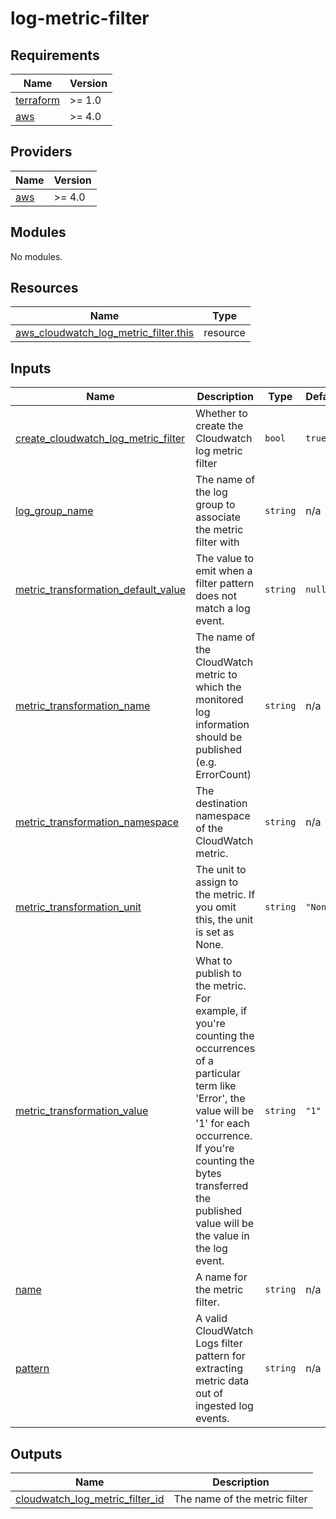 # log-metric-filter

<!-- BEGINNING OF PRE-COMMIT-TERRAFORM DOCS HOOK -->
## Requirements

| Name | Version |
|------|---------|
| <a name="requirement_terraform"></a> [terraform](#requirement\_terraform) | >= 1.0 |
| <a name="requirement_aws"></a> [aws](#requirement\_aws) | >= 4.0 |

## Providers

| Name | Version |
|------|---------|
| <a name="provider_aws"></a> [aws](#provider\_aws) | >= 4.0 |

## Modules

No modules.

## Resources

| Name | Type |
|------|------|
| [aws_cloudwatch_log_metric_filter.this](https://registry.terraform.io/providers/hashicorp/aws/latest/docs/resources/cloudwatch_log_metric_filter) | resource |

## Inputs

| Name | Description | Type | Default | Required |
|------|-------------|------|---------|:--------:|
| <a name="input_create_cloudwatch_log_metric_filter"></a> [create\_cloudwatch\_log\_metric\_filter](#input\_create\_cloudwatch\_log\_metric\_filter) | Whether to create the Cloudwatch log metric filter | `bool` | `true` | no |
| <a name="input_log_group_name"></a> [log\_group\_name](#input\_log\_group\_name) | The name of the log group to associate the metric filter with | `string` | n/a | yes |
| <a name="input_metric_transformation_default_value"></a> [metric\_transformation\_default\_value](#input\_metric\_transformation\_default\_value) | The value to emit when a filter pattern does not match a log event. | `string` | `null` | no |
| <a name="input_metric_transformation_name"></a> [metric\_transformation\_name](#input\_metric\_transformation\_name) | The name of the CloudWatch metric to which the monitored log information should be published (e.g. ErrorCount) | `string` | n/a | yes |
| <a name="input_metric_transformation_namespace"></a> [metric\_transformation\_namespace](#input\_metric\_transformation\_namespace) | The destination namespace of the CloudWatch metric. | `string` | n/a | yes |
| <a name="input_metric_transformation_unit"></a> [metric\_transformation\_unit](#input\_metric\_transformation\_unit) | The unit to assign to the metric. If you omit this, the unit is set as None. | `string` | `"None"` | no |
| <a name="input_metric_transformation_value"></a> [metric\_transformation\_value](#input\_metric\_transformation\_value) | What to publish to the metric. For example, if you're counting the occurrences of a particular term like 'Error', the value will be '1' for each occurrence. If you're counting the bytes transferred the published value will be the value in the log event. | `string` | `"1"` | no |
| <a name="input_name"></a> [name](#input\_name) | A name for the metric filter. | `string` | n/a | yes |
| <a name="input_pattern"></a> [pattern](#input\_pattern) | A valid CloudWatch Logs filter pattern for extracting metric data out of ingested log events. | `string` | n/a | yes |

## Outputs

| Name | Description |
|------|-------------|
| <a name="output_cloudwatch_log_metric_filter_id"></a> [cloudwatch\_log\_metric\_filter\_id](#output\_cloudwatch\_log\_metric\_filter\_id) | The name of the metric filter |
<!-- END OF PRE-COMMIT-TERRAFORM DOCS HOOK -->
